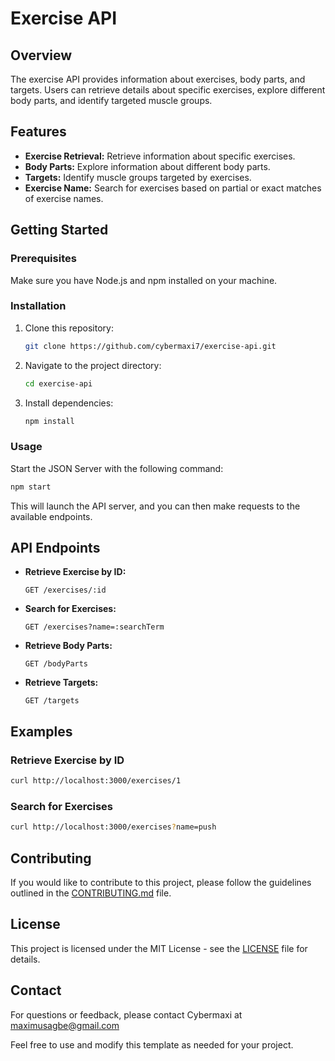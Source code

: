 # Exercise API

## Overview

The exercise API provides information about exercises, body parts, and targets. Users can retrieve details about specific exercises, explore different body parts, and identify targeted muscle groups.

## Features

-   **Exercise Retrieval:** Retrieve information about specific exercises.
-   **Body Parts:** Explore information about different body parts.
-   **Targets:** Identify muscle groups targeted by exercises.
-   **Exercise Name:** Search for exercises based on partial or exact matches of exercise names.

## Getting Started

### Prerequisites

Make sure you have Node.js and npm installed on your machine.

### Installation

1. Clone this repository:

    ```bash
    git clone https://github.com/cybermaxi7/exercise-api.git
    ```

2. Navigate to the project directory:

    ```bash
    cd exercise-api
    ```

3. Install dependencies:

    ```bash
    npm install
    ```

### Usage

Start the JSON Server with the following command:

```bash
npm start
```

This will launch the API server, and you can then make requests to the available endpoints.

## API Endpoints

-   **Retrieve Exercise by ID:**

    ```
    GET /exercises/:id
    ```

-   **Search for Exercises:**

    ```
    GET /exercises?name=:searchTerm
    ```

-   **Retrieve Body Parts:**

    ```
    GET /bodyParts
    ```

-   **Retrieve Targets:**
    ```
    GET /targets
    ```

## Examples

### Retrieve Exercise by ID

```bash
curl http://localhost:3000/exercises/1
```

### Search for Exercises

```bash
curl http://localhost:3000/exercises?name=push
```

## Contributing

If you would like to contribute to this project, please follow the guidelines outlined in the [CONTRIBUTING.md](CONTRIBUTING.md) file.

## License

This project is licensed under the MIT License - see the [LICENSE](LICENSE) file for details.

## Contact

For questions or feedback, please contact Cybermaxi at maximusagbe@gmail.com



Feel free to use and modify this template as needed for your project.

